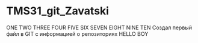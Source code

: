 # TMS31_git_Zavatski
ONE TWO THREE FOUR FIVE SIX SEVEN EIGHT NINE TEN
Создал первый файл в GIT c информацией о репозиториях
HELLO BOY